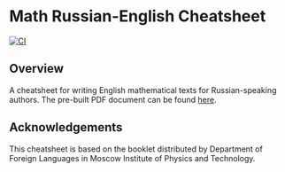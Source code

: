 # Math Russian-English Cheatsheet
[![CI](https://github.com/megabyde/math-rus-eng-cheatsheet/actions/workflows/main.yml/badge.svg?branch=main)](https://github.com/megabyde/math-rus-eng-cheatsheet/actions/workflows/main.yml)

## Overview
A cheatsheet for writing English mathematical texts for Russian-speaking authors. 
The pre-built PDF document can be found [here](https://megabyde.github.io/math-rus-eng-cheatsheet/cheatsheet.pdf).

## Acknowledgements
This cheatsheet is based on the booklet distributed by Department of Foreign
Languages in Moscow Institute of Physics and Technology.
